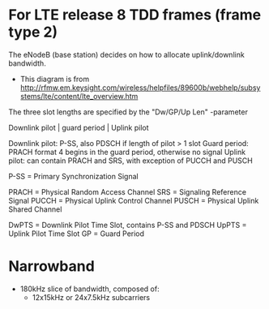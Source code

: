 For LTE release 8 TDD frames (frame type 2)
===========================================

The eNodeB (base station) decides on how to allocate uplink/downlink bandwidth.

* This diagram is from http://rfmw.em.keysight.com/wireless/helpfiles/89600b/webhelp/subsystems/lte/content/lte_overview.htm

The three slot lengths are specified by the "Dw/GP/Up Len" -parameter

Downlink pilot | guard period | Uplink pilot

Downlink pilot: P-SS, also PDSCH if length of pilot > 1 slot
Guard period: PRACH format 4 begins in the guard period, otherwise no signal
Uplink pilot: can contain PRACH and SRS, with exception of PUCCH and PUSCH

P-SS = Primary Synchronization Signal

PRACH = Physical Random Access Channel
SRS = Signaling Reference Signal
PUCCH = Physical Uplink Control Channel
PUSCH = Physical Uplink Shared Channel

DwPTS = Downlink Pilot Time Slot, contains P-SS and PDSCH
UpPTS = Uplink Pilot Time Slot
GP = Guard Period

Narrowband
==========
* 180kHz slice of bandwidth, composed of:
  * 12x15kHz or 24x7.5kHz subcarriers

